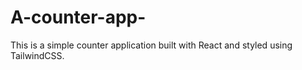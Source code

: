 # A-counter-app-
This is a simple counter application built with React and styled using TailwindCSS.

